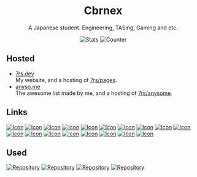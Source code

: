 [youtube]: https://api.iconify.design/simple-icons:youtube.svg?color=%23FF0000&height=36
[mastodon]: https://api.iconify.design/simple-icons:mastodon.svg?color=%236364FF&height=36
[zenn]: https://api.iconify.design/simple-icons:zenn.svg?color=%233EA8FF&height=36
[bluesky]: https://api.iconify.design/simple-icons:bluesky.svg?color=%230285FF&height=36
[x]: https://api.iconify.design/simple-icons:x.svg?color=%23000000&height=36
[github]: https://api.iconify.design/simple-icons:github.svg?color=%23181717&height=36
[internet-archive]: https://api.iconify.design/simple-icons:internetarchive.svg?color=%23666666&height=36
[stackshare]: https://api.iconify.design/simple-icons:stackshare.svg?color=%230690FA&height=36
[patreon]: https://api.iconify.design/simple-icons:patreon.svg?color=%23000000&height=36
[ko-fi]: https://api.iconify.design/simple-icons:kofi.svg?color=%23FF5E5B&height=36
[paypal]: https://api.iconify.design/simple-icons:paypal.svg?color=%23003087&height=36
[discord]: https://api.iconify.design/simple-icons:discord.svg?color=%235865F2&height=36
[pinterest]: https://api.iconify.design/simple-icons:pinterest.svg?color=%23BD081C&height=36
[gitlab]: https://api.iconify.design/simple-icons:gitlab.svg?color=%23FC6D26&height=36
[qiita]: https://api.iconify.design/simple-icons:qiita.svg?color=%2355C500&height=36
[reddit]: https://api.iconify.design/simple-icons:reddit.svg?color=%23FF4500&height=36
[google]: https://api.iconify.design/simple-icons:google.svg?color=%234285F4&height=36
[npm]: https://api.iconify.design/simple-icons:npm.svg?color=%23CB3837&height=36

<h1 align="center">Cbrnex</h1>  

  <div align="center">
    <p>A Japanese student. Engineering, TASing, Gaming and etc.</p>
    <img src="https://awesome-github-stats.azurewebsites.net/user-stats/7rs?cardType=level&theme=dracula&Ring=00000000&Border=00000000&Title=00000000" alt="Stats" />
    <img src="https://count.getloli.com/get/@7rs?theme=gelbooru" alt="Counter" />
  </div>

[7rs/pages]: https://github.com/7rs/pages
[7rs/anysome]: https://github.com/7rs/anysome

## Hosted  

<!--  -->
- [7rs.dev](https://7rs.dev/)  
  My website, and a hosting of [7rs/pages][7rs/pages].
- [anyso.me](https://anyso.me/)  
  The awesome list made by me, and a hosting of [7rs/anysome][7rs/anysome].
<!--  -->

## Links  

  [![Icon][youtube]](https://youtube.com/@QRZE)
  [![Icon][mastodon]](https://mastodon.social/@7rs)
  [![Icon][zenn]](https://zenn.dev/7rs)
  [![Icon][bluesky]](https://bsky.app/profile/7rs.dev)
  [![Icon][x]](https://x.com/qlzegg)
  [![Icon][github]](https://github.com/7rs)
  [![Icon][internet-archive]](https://archive.org/details/@cbrnex)
  [![Icon][stackshare]](https://stackshare.io/7rs)
  [![Icon][patreon]](https://patreon.com/7rs)
  [![Icon][ko-fi]](https://ko-fi.com/cbrnex)
  [![Icon][paypal]](https://paypal.me/7rbots)
  [![Icon][discord]](https://discordapp.com/users/381293338025787392)
  [![Icon][pinterest]](https://pinterest.com/cbrnex)
  [![Icon][gitlab]](https://gitlab.com/7rs)
  [![Icon][qiita]](https://qiita.com/7rs)
  [![Icon][reddit]](https://www.reddit.com/user/r4zln)
  [![Icon][google]](https://g.dev/7rs)
  [![Icon][npm]](https://www.npmjs.com/~7rs)

[iconify]: https://gh-card.dev/repos/iconify/iconify.svg?fullname=
[moe-counter]: https://gh-card.dev/repos/journey-ad/Moe-Counter.svg?fullname=
[awesome-github-stats]: https://gh-card.dev/repos/brunobritodev/awesome-github-stats.svg?fullname=
[gh-card]: https://gh-card.dev/repos/nwtgck/gh-card.svg?fullname=

## Used  

  [![Repository][iconify]](https://github.com/iconify/iconify)
  [![Repository][moe-counter]](https://github.com/journey-ad/Moe-Counter)
  [![Repository][awesome-github-stats]](https://github.com/brunobritodev/awesome-github-stats)
  [![Repository][gh-card]](https://github.com/nwtgck/gh-card)
